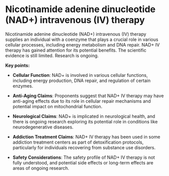 # Nicotinamide adenine dinucleotide (NAD+) intravenous (IV) therapy

Nicotinamide adenine dinucleotide (NAD+) intravenous (IV) therapy supplies an individual with a coenzyme that plays a crucial role in various cellular processes, including energy metabolism and DNA repair. NAD+ IV therapy has gained attention for its potential benefits. The scientific evidence is still limited. Research is ongoing.

**Key points:**

* **Cellular Function**: NAD+ is involved in various cellular functions, including energy production, DNA repair, and regulation of certain enzymes.

* **Anti-Aging Claims**: Proponents suggest that NAD+ IV therapy may have anti-aging effects due to its role in cellular repair mechanisms and potential impact on mitochondrial function.

* **Neurological Claims**: NAD+ is implicated in neurological health, and there is ongoing research exploring its potential role in conditions like neurodegenerative diseases.

* **Addiction Treatment Claims**: NAD+ IV therapy has been used in some addiction treatment centers as part of detoxification protocols, particularly for individuals recovering from substance use disorders.

* **Safety Considerations**: The safety profile of NAD+ IV therapy is not fully understood, and potential side effects or long-term effects are areas of ongoing research.

